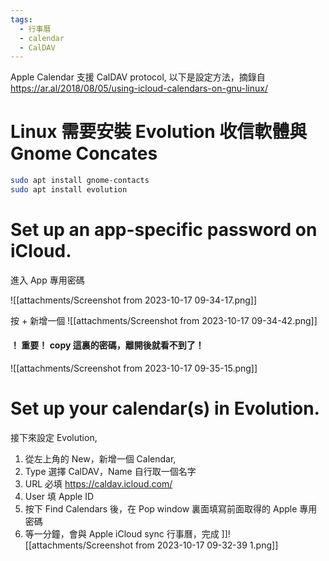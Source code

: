 ```yaml
---
tags:
  - 行事曆
  - calendar
  - CalDAV
---
```

Apple Calendar 支援 CalDAV protocol, 以下是設定方法，摘錄自
https://ar.al/2018/08/05/using-icloud-calendars-on-gnu-linux/

# Linux 需要安裝 Evolution 收信軟體與 Gnome Concates
```bash
sudo apt install gnome-contacts
sudo apt install evolution
```
#  Set up an app-specific password on iCloud.

進入 App 專用密碼

![[attachments/Screenshot from 2023-10-17 09-34-17.png]]

按 + 新增一個
![[attachments/Screenshot from 2023-10-17 09-34-42.png]]

#### ！ 重要！ copy 這裏的密碼，離開後就看不到了！

![[attachments/Screenshot from 2023-10-17 09-35-15.png]]


# Set up your calendar(s) in Evolution.

接下來設定 Evolution,
1. 從左上角的 New，新增一個 Calendar,
2. Type 選擇 CalDAV，Name 自行取一個名字
3. URL 必填 https://caldav.icloud.com/
4. User 填 Apple ID
5. 按下 Find Calendars 後，在 Pop window 裏面填寫前面取得的 Apple 專用密碼
6. 等一分鐘，會與 Apple iCloud sync 行事曆，完成
]]![[attachments/Screenshot from 2023-10-17 09-32-39 1.png]]